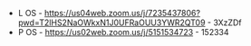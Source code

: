 - L OS - https://us04web.zoom.us/j/7235437806?pwd=T2lHS2NaOWkxN1J0UFRaOUU3YWR2QT09 - 3XzZDf
- P OS - https://us02web.zoom.us/j/5151534723 - 152334